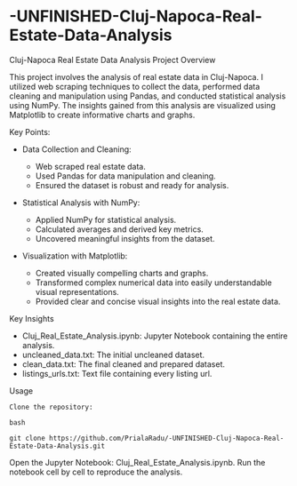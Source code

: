 # -UNFINISHED-Cluj-Napoca-Real-Estate-Data-Analysis

Cluj-Napoca Real Estate Data Analysis Project
Overview

This project involves the analysis of real estate data in Cluj-Napoca. I utilized web scraping techniques to collect the data, performed data cleaning and manipulation using Pandas, and conducted statistical analysis using NumPy. The insights gained from this analysis are visualized using Matplotlib to create informative charts and graphs.

Key Points:
    
- Data Collection and Cleaning:
  - Web scraped real estate data.
  - Used Pandas for data manipulation and cleaning.
  - Ensured the dataset is robust and ready for analysis.
          
- Statistical Analysis with NumPy:
  - Applied NumPy for statistical analysis.
  - Calculated averages and derived key metrics.
  - Uncovered meaningful insights from the dataset.
        
- Visualization with Matplotlib:
  - Created visually compelling charts and graphs.
  - Transformed complex numerical data into easily understandable visual representations.
  - Provided clear and concise visual insights into the real estate data.

Key Insights

  - Cluj_Real_Estate_Analysis.ipynb: Jupyter Notebook containing the entire analysis.
  - uncleaned_data.txt: The initial uncleaned dataset.
  - clean_data.txt: The final cleaned and prepared dataset.
  - listings_urls.txt: Text file containing every listing url.

Usage

    Clone the repository:

    bash

    git clone https://github.com/PrialaRadu/-UNFINISHED-Cluj-Napoca-Real-Estate-Data-Analysis.git

Open the Jupyter Notebook: Cluj_Real_Estate_Analysis.ipynb.
Run the notebook cell by cell to reproduce the analysis.
